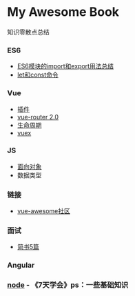 # My Awesome Book

知识零散点总结

### ES6

* [ES6模块的import和export用法总结](/chapter1.md)
* [let和const命令](/letconst.md)

### Vue

* [插件](/vue-.md)
* [vue-router 2.0](/vue-router-2.o.md)
* [生命周期](/.md.md)
* [vuex](/vuex.md)

### JS

* [面向对象](/js-oop.md)
* 数据类型

### 链接

* [vue-awesome社区](https://github.com/vuejs/awesome-vue)

### 面试

* [简书5篇](http://www.jianshu.com/p/f60b619aa52b)

### Angular

### [node](/node.md) - 《7天学会》ps：一些基础知识





